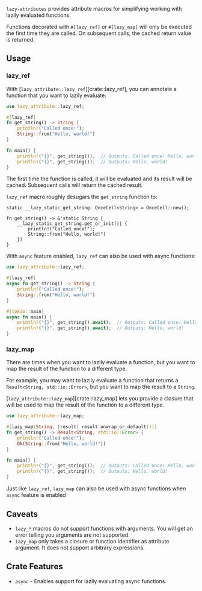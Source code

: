 `lazy-attributes` provides attribute macros for simplifying working with lazily evaluated functions.

Functions decorated with `#[lazy_ref]` or `#[lazy_map]` will only be executed the first time they are called.
On subsequent calls, the cached return value is returned.

## Usage

### lazy_ref

With [`lazy_attribute::lazy_ref`][crate::lazy_ref], you can annotate a function that you want to lazily evaluate:

```rust
use lazy_attribute::lazy_ref;

#[lazy_ref]
fn get_string() -> String {
    println!("Called once!");
    String::from("Hello, world!")
}

fn main() {
    println!("{}", get_string());  // Outputs: Called once! Hello, world!
    println!("{}", get_string());  // Outputs: Hello, world!
}
```

The first time the function is called, it will be evaluated and its result will be cached. Subsequent calls will return
the cached result.

`lazy_ref` macro roughly desugars the `get_string` function to:

```ignore
static __lazy_static_get_string: OnceCell<String> = OnceCell::new();

fn get_string() -> &'static String {
    __lazy_static_get_string.get_or_init(|| {
        println!("Called once!");
        String::from("Hello, world!")
    })
}
```

With `async` feature enabled, `lazy_ref` can also be used with async functions:

```rust
use lazy_attribute::lazy_ref;

#[lazy_ref]
async fn get_string() -> String {
    println!("Called once!");
    String::from("Hello, world!")
}

#[tokio::main]
async fn main() {
    println!("{}", get_string().await);  // Outputs: Called once! Hello, world!
    println!("{}", get_string().await);  // Outputs: Hello, world!
}
```

### lazy_map

There are times when you want to lazily evaluate a function, but you want to map the result of the function to a different type.

For example, you may want to lazily evaluate a function that returns a `Result<String, std::io::Error>`, but you want to map the result to a `String`.

[`lazy_attribute::lazy_map`][crate::lazy_map] lets you provide a closure that will be used to map the result of the function to a different type.

```rust
use lazy_attribute::lazy_map;

#[lazy_map(String, |result| result.unwrap_or_default())]
fn get_string() -> Result<String, std::io::Error> {
    println!("Called once!");
    Ok(String::from("Hello, world!"))
}

fn main() {
    println!("{}", get_string());  // Outputs: Called once! Hello, world!
    println!("{}", get_string());  // Outputs: Hello, world!
}
```

Just like `lazy_ref`, `lazy_map` can also be used with async functions when `async` feature is enabled

## Caveats

- `lazy_*` macros do not support functions with arguments. You will get an error telling you arguments are not supported.
- `lazy_map` only takes a closure or function identifier as attribute argument. It does not support arbitrary expressions.

## Crate Features

- `async` - Enables support for lazily evaluating async functions.
